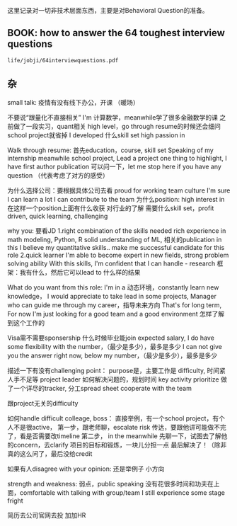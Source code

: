 
这里记录对一切非技术层面东西，主要是对Behavioral Question的准备。

## BOOK: how to answer the 64 toughest interview questions

```pdf
life/jobji/64interviewquestions.pdf
```










## 杂

small talk: 疫情有没有线下办公，开课 （暖场）

不要说“跟量化不直接相关” I'm 计算数学，meanwhile学了很多金融数学的课
之前做了一段实习，quant相关
high level，go through resume的时候还会细问
school project就省掉
I developed 什么skill set
high passion in

Walk through resume:
首先education，course, skill set
Speaking of my internship
meanwhile school project, Lead a project
one thing to highlight, I have first author publication
可以问一下，let me stop here if you have any question （代表考虑了对方的感受）

为什么选择公司：要根据具体公司去看
proud for working
team culture 
I'm sure I can learn a lot 
I can contribute to the team
为什么position:
high interest in
在这样一个position上面有什么收获
对行业的了解
需要什么skill set，profit driven, quick learning, challenging

why you: 要看JD
1.right combination of the skills needed
rich experience in math modeling, Python, R
solid understanding of ML, 相关的publication in this
I believe my quantitative skills.. make me successful candidate for this role
2.quick learner
I'm able to become expert in new fields, strong problem solving ability
With this skills, I'm confident that I can handle - research
框架：我有什么，然后它可以lead to 什么样的结果

What do you want from this role:
I'm in a 动态环境，constantly learn new knowledge，
I would appreciate to take lead in some projects, Manager who can guide me through my career，指导未来方向
That's for long term, For now I'm just looking for a good team and a good environment
怎样了解到这个工作的

Visa需不需要sponsership
什么时候毕业能join
expected salary, I do have some flexibility  with the number，（最少是多少），最多是多少
I can not give you the answer right now, below my number，（最少是多少），最多是多少

描述一下有没有challenging point：
purpose是，主要工作是
difficulty, 时间紧 人手不足等 project leader
如何解决问题的，规划时间 key activity   prioritize   做了一个详尽的tracker, 分工spread sheet
cooperate with the team

跟project无关的difficulty

如何handle difficult colleage, boss：
直接举例，有一个school project，有个人不是很active，
第一步，跟老师聊，escalate risk 传达，要跟他讲可能做不完了，看是否需要改timeline
第二步， in the meanwhile 先聊一下，试图去了解他的concern，去clarify 项目的目标和锻炼，一块儿分担一点
最后解决了！（除非真的这么问了，最后没给credit

如果有人disagree with your opinion:
还是举例子
小方向

strength and weakness:
弱点，public speaking 没有花很多时间和功夫在上面，comfortable with talking with group/team I still experience some stage fright





简历去公司官网去投
加加HR

